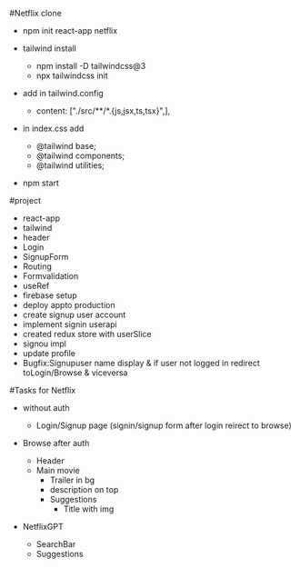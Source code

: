 #Netflix clone

- npm init react-app netflix

- tailwind install 
    - npm install -D tailwindcss@3
    - npx tailwindcss init

- add in tailwind.config
    - content: ["./src/**/*.{js,jsx,ts,tsx}",],

- in index.css add
    - @tailwind base;
    - @tailwind components;
    - @tailwind utilities;

- npm start

#project
- react-app
-   tailwind
-   header
-   Login
-   SignupForm
-   Routing
-   Formvalidation
-   useRef
-   firebase setup
-   deploy appto production
-   create signup user account
-   implement signin userapi
-   created redux store with userSlice
-   signou impl
-   update profile
-   Bugfix:Signupuser name display & if user not logged in redirect toLogin/Browse & viceversa



#Tasks for Netflix
- without auth
    - Login/Signup page (signin/signup form after login reirect to browse)

- Browse after auth
    - Header
    - Main movie
        - Trailer in bg
        - description on top
        - Suggestions
            - Title with img
- NetflixGPT
    - SearchBar
    - Suggestions